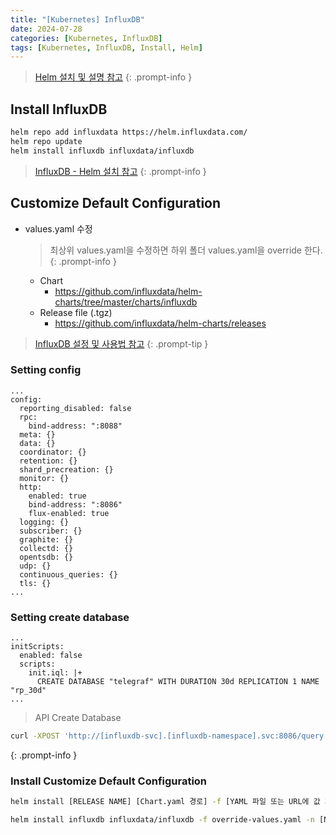```yaml
---
title: "[Kubernetes] InfluxDB"
date: 2024-07-28
categories: [Kubernetes, InfluxDB]
tags: [Kubernetes, InfluxDB, Install, Helm]
---
```


> [Helm 설치 및 설명 참고](https://kyungryeol-yoon.github.io/posts/kubernetes-helm/)
{: .prompt-info }

## Install InfluxDB
```bash
helm repo add influxdata https://helm.influxdata.com/
helm repo update
helm install influxdb influxdata/influxdb
```

> [InfluxDB - Helm 설치 참고](https://github.com/influxdata/helm-charts)
{: .prompt-info }

## Customize Default Configuration
- values.yaml 수정
  > 최상위 values.yaml을 수정하면 하위 폴더 values.yaml을 override 한다.
  {: .prompt-info }
  - Chart
    - https://github.com/influxdata/helm-charts/tree/master/charts/influxdb
  - Release file (.tgz)
    - https://github.com/influxdata/helm-charts/releases

> [InfluxDB 설정 및 사용법 참고](https://kyungryeol-yoon.github.io/posts/influxdb/)
{: .prompt-tip }

### Setting config
```
...
config:
  reporting_disabled: false
  rpc:
    bind-address: ":8088"
  meta: {}
  data: {}
  coordinator: {}
  retention: {}
  shard_precreation: {}
  monitor: {}
  http:
    enabled: true
    bind-address: ":8086"
    flux-enabled: true
  logging: {}
  subscriber: {}
  graphite: {}
  collectd: {}
  opentsdb: {}
  udp: {}
  continuous_queries: {}
  tls: {}
...
```

### Setting create database
```
...
initScripts:
  enabled: false
  scripts:
    init.iql: |+
      CREATE DATABASE "telegraf" WITH DURATION 30d REPLICATION 1 NAME "rp_30d"
...
```

> API Create Database
```bash
curl -XPOST 'http://[influxdb-svc].[influxdb-namespace].svc:8086/query' --data-urlencode 'q=CREATE DATABASE mydb'
```
{: .prompt-info }

### Install Customize Default Configuration
```bash
helm install [RELEASE NAME] [Chart.yaml 경로] -f [YAML 파일 또는 URL에 값 지정 (여러 개를 지정가능)] -n [NAMESPACE NAME]
```

```bash
helm install influxdb influxdata/influxdb -f override-values.yaml -n [NAMESPACE NAME]
```